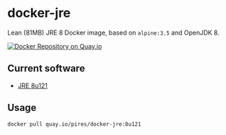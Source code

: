 # docker-jre
Lean (81MB) JRE 8 Docker image, based on `alpine:3.5` and OpenJDK 8.

[![Docker Repository on Quay.io](https://quay.io/repository/pires/docker-jre/status "Docker Repository on Quay.io")](https://quay.io/repository/pires/docker-jre)

## Current software

* [JRE 8u121](http://www.oracle.com/technetwork/java/javase/8u121-relnotes-3315208.html)

## Usage

```
docker pull quay.io/pires/docker-jre:8u121
```
